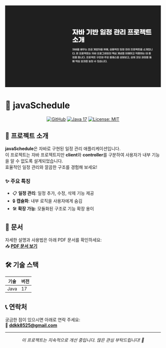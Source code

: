 <p align="center">
  <img src="./intro.png" alt="프로젝트 헤더" width="600">
</p>

# 📅 javaSchedule

<p align="center">
  <a href="https://github.com/donggonyoo/javaSchedule"><img src="https://img.shields.io/badge/GitHub-181717.svg?style=flat&logo=github&logoColor=white" alt="GitHub"></a>
  <a href="https://www.java.com"><img src="https://img.shields.io/badge/Java-17-ED8B00.svg?style=flat&logo=java&logoColor=white" alt="Java 17"></a>
  <a href="https://github.com/donggonyoo/javaSchedule/license"><img src="https://img.shields.io/badge/License-MIT-blue.svg?style=flat" alt="License: MIT"></a>
</p>

## 🚀 프로젝트 소개

**javaSchedule**은 자바로 구현된 일정 관리 애플리케이션입니다.  
이 프로젝트는 자바 프로젝트지만 **client**와 **controller**를 구분하여 사용자가 내부 기능을 알 수 없도록 설계되었습니다.  
효율적인 일정 관리와 깔끔한 구조를 경험해 보세요!

### ✨ 주요 특징
- 📋 **일정 관리**: 일정 추가, 수정, 삭제 기능 제공
- 🔒 **캡슐화**: 내부 로직을 사용자에게 숨김
- 🛠️ **확장 가능**: 모듈화된 구조로 기능 확장 용이

## 📜 문서
자세한 설명과 사용법은 아래 PDF 문서를 확인하세요:  
📥 [**PDF 문서 보기**](./https://github.com/donggonyoo/javaSchedule/blob/main/%EC%9E%90%EB%B0%94%ED%94%84%EB%A1%9C%EC%A0%9D%ED%8A%B8%20%EC%B5%9C%EC%A2%85.pdf)

## 🛠️ 기술 스택
| **기술**      | **버전** |
|---------------|----------|
| Java          | 17       |

## 📞 연락처
궁금한 점이 있으시면 아래로 연락 주세요:  
📧 **ddkk8525@gmail.com**

---

<p align="center">
  <i>이 프로젝트는 지속적으로 개선 중입니다. 많은 관심 부탁드립니다! 🌟</i>
</p>
